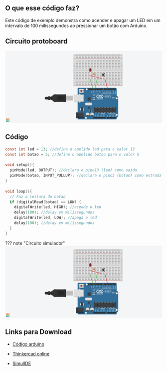 ## O que esse código faz?

Este código de exemplo demonstra como acender e apagar um LED em um intervalo de 100 milissegundos ao pressionar um botão com Arduino.

## Circuito protoboard

![](botao_led.png)

## Código

```c
const int led = 13; //define o apelido led para o valor 13
const int botao = 5; //define o apelido botao para o valor 5

void setup(){
  pinMode(led, OUTPUT); //declara o pino13 (led) como saída
  pinMode(botao, INPUT_PULLUP); //declara o pino5 (botao) como entrada
}

void loop(){
  // Faz a leitura do botao
  if (digitalRead(botao) == LOW) {
    digitalWrite(led, HIGH); //acende o led
    delay(100); //delay em milissegundos
    digitalWrite(led, LOW); //apaga o led
    delay(100); //delay em milissegundos
  }
}
```

??? note "Circuito simulador"
    ![](botao_led.png)

## Links para Download

* [Código arduino](botao_led.ino)

* [Thinkercad online](https://www.tinkercad.com/things/7Kj0XM4gX3q-spectacular-gadzery-saddai/editel?sharecode=OQaQZ0VdZj8Wn1A6vE5bQYnCYxzP5o5q3L7rAaiYlIs)

* [SimulIDE](botao_led.simu)